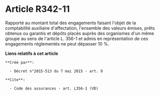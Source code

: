 # Article R342-11

Rapporté au montant total des engagements faisant l'objet de la comptabilité auxiliaire d'affectation, l'ensemble des valeurs
émises, prêts obtenus ou garantis et dépôts placés auprès des organismes d'un même groupe au sens de l'article L. 356-1 et
admis en représentation de ces engagements réglementés ne peut dépasser 10 %.

**Liens relatifs à cet article**

	**Créé par**:

	  - Décret n°2015-513 du 7 mai 2015 - art. 9

	**Cite**:

	  - Code des assurances - art. L356-1 (VD)
